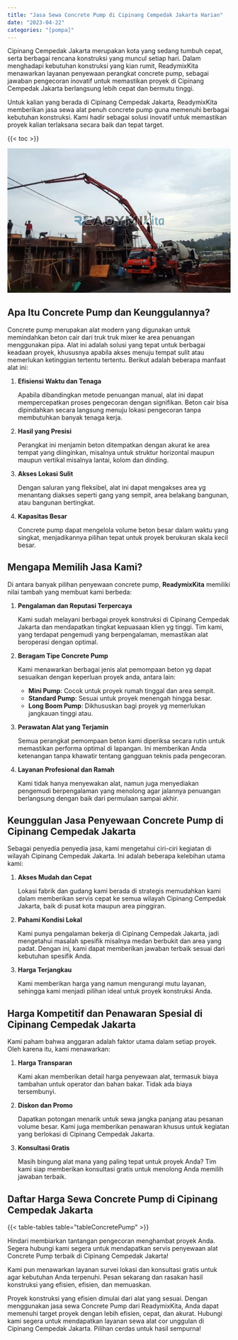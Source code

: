 ```yaml
---
title: "Jasa Sewa Concrete Pump di Cipinang Cempedak Jakarta Harian"
date: "2023-04-22"
categories: "[pompa]"
---
```


Cipinang Cempedak Jakarta merupakan kota yang sedang tumbuh cepat, serta berbagai rencana konstruksi yang muncul setiap hari. Dalam menghadapi kebutuhan konstruksi yang kian rumit, ReadymixKita menawarkan layanan penyewaan perangkat concrete pump, sebagai jawaban pengecoran inovatif untuk memastikan proyek di Cipinang Cempedak Jakarta berlangsung lebih cepat dan bermutu tinggi.

Untuk kalian yang berada di Cipinang Cempedak Jakarta, ReadymixKita memberikan jasa sewa alat penuh concrete pump guna memenuhi berbagai kebutuhan konstruksi. Kami hadir sebagai solusi inovatif untuk memastikan proyek kalian terlaksana secara baik dan tepat target.

{{< toc >}}

![Jasa Sewa Concrete Pump di Cipinang Cempedak Jakarta Harian](/images/pompa/sewa-pompa-01.jpg)

## Apa Itu Concrete Pump dan Keunggulannya?

Concrete pump merupakan alat modern yang digunakan untuk memindahkan beton cair dari truk truk mixer ke area penuangan menggunakan pipa. Alat ini adalah solusi yang tepat untuk berbagai keadaan proyek, khususnya apabila akses menuju tempat sulit atau memerlukan ketinggian tertentu tertentu. Berikut adalah beberapa manfaat alat ini:

1. **Efisiensi Waktu dan Tenaga**

   Apabila dibandingkan metode penuangan manual, alat ini dapat mempercepatkan proses pengecoran dengan signifikan. Beton cair bisa dipindahkan secara langsung menuju lokasi pengecoran tanpa membutuhkan banyak tenaga kerja.

2. **Hasil yang Presisi**

   Perangkat ini menjamin beton ditempatkan dengan akurat ke area tempat yang diinginkan, misalnya untuk struktur horizontal maupun maupun vertikal misalnya lantai, kolom dan dinding.

3. **Akses Lokasi Sulit**

   Dengan saluran yang fleksibel, alat ini dapat mengakses area yg menantang diakses seperti gang yang sempit, area belakang bangunan, atau bangunan bertingkat.

4. **Kapasitas Besar**

   Concrete pump dapat mengelola volume beton besar dalam waktu yang singkat, menjadikannya pilihan tepat untuk proyek berukuran skala kecil besar.

## Mengapa Memilih Jasa Kami?

Di antara banyak pilihan penyewaan concrete pump, **ReadymixKita** memiliki nilai tambah yang membuat kami berbeda:

1. **Pengalaman dan Reputasi Terpercaya**

   Kami sudah melayani berbagai proyek konstruksi di Cipinang Cempedak Jakarta dan mendapatkan tingkat kepuasaan klien yg tinggi. Tim kami, yang terdapat pengemudi yang berpengalaman, memastikan alat beroperasi dengan optimal.

2. **Beragam Tipe Concrete Pump**

   Kami menawarkan berbagai jenis alat pemompaan beton yg dapat sesuaikan dengan keperluan proyek anda, antara lain:
   - **Mini Pump**: Cocok untuk proyek rumah tinggal dan area sempit.
   - **Standard Pump**: Sesuai untuk proyek menengah hingga besar.
   - **Long Boom Pump**: Dikhususkan bagi proyek yg memerlukan jangkauan tinggi atau.

3. **Perawatan Alat yang Terjamin**

   Semua perangkat pemompaan beton kami diperiksa secara rutin untuk memastikan performa optimal di lapangan. Ini memberikan Anda ketenangan tanpa khawatir tentang gangguan teknis pada pengecoran.

4. **Layanan Profesional dan Ramah**

   Kami tidak hanya menyewakan alat, namun juga menyediakan pengemudi berpengalaman yang menolong agar jalannya penuangan berlangsung dengan baik dari permulaan sampai akhir.

## Keunggulan Jasa Penyewaan Concrete Pump di Cipinang Cempedak Jakarta

Sebagai penyedia penyedia jasa, kami mengetahui ciri-ciri kegiatan di wilayah Cipinang Cempedak Jakarta. Ini adalah beberapa kelebihan utama kami:

1. **Akses Mudah dan Cepat**

   Lokasi fabrik dan gudang kami berada di strategis memudahkan kami dalam memberikan servis cepat ke semua wilayah Cipinang Cempedak Jakarta, baik di pusat kota maupun area pinggiran.

2. **Pahami Kondisi Lokal**

   Kami punya pengalaman bekerja di Cipinang Cempedak Jakarta, jadi mengetahui masalah spesifik misalnya medan berbukit dan area yang padat. Dengan ini, kami dapat memberikan jawaban terbaik sesuai dari kebutuhan spesifik Anda.

3. **Harga Terjangkau**

   Kami memberikan harga yang namun mengurangi mutu layanan, sehingga kami menjadi pilihan ideal untuk proyek konstruksi Anda.

## Harga Kompetitif dan Penawaran Spesial di Cipinang Cempedak Jakarta

Kami paham bahwa anggaran adalah faktor utama dalam setiap proyek. Oleh karena itu, kami menawarkan:

1. **Harga Transparan**

   Kami akan memberikan detail harga penyewaan alat, termasuk biaya tambahan untuk operator dan bahan bakar. Tidak ada biaya tersembunyi.

2. **Diskon dan Promo**

   Dapatkan potongan menarik untuk sewa jangka panjang atau pesanan volume besar. Kami juga memberikan penawaran khusus untuk kegiatan yang berlokasi di Cipinang Cempedak Jakarta.

3. **Konsultasi Gratis**

   Masih bingung alat mana yang paling tepat untuk proyek Anda? Tim kami siap memberikan konsultasi gratis untuk menolong Anda memilih jawaban terbaik.

## Daftar Harga Sewa Concrete Pump di Cipinang Cempedak Jakarta

{{< table-tables table="tableConcretePump" >}}

Hindari membiarkan tantangan pengecoran menghambat proyek Anda. Segera hubungi kami segera untuk mendapatkan servis penyewaan alat Concrete Pump terbaik di Cipinang Cempedak Jakarta!

Kami pun menawarkan layanan survei lokasi dan konsultasi gratis untuk agar kebutuhan Anda terpenuhi. Pesan sekarang dan rasakan hasil konstruksi yang efisien, efisien, dan memuaskan.

Proyek konstruksi yang efisien dimulai dari alat yang sesuai. Dengan menggunakan jasa sewa Concrete Pump dari ReadymixKita, Anda dapat memenuhi target proyek dengan lebih efisien, cepat, dan akurat. Hubungi kami segera untuk mendapatkan layanan sewa alat cor unggulan di Cipinang Cempedak Jakarta. Pilihan cerdas untuk hasil sempurna!